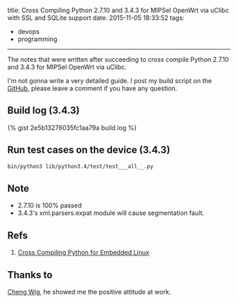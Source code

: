 title: Cross Compiling Python 2.7.10 and 3.4.3 for MIPSel OpenWrt via uClibc with SSL and SQLite support
date: 2015-11-05 18:33:52
tags:
- devops
- programming
---

The notes that were written after succeeding to cross compile Python 2.7.10 and 3.4.3 for MIPSel OpenWrt via uClibc.
<!-- more -->
I'm not gonna write a very detailed guide. I post my build script on the [GitHub](https://github.com/changyuheng/cpython-for-openwrt-mips/blob/3.4.3/build.sh), please leave a comment if you have any question.

## Build log (3.4.3)

{% gist 2e5b13276035fc1aa79a build.log %}

## Run test cases on the device (3.4.3)

```sh
bin/python3 lib/python3.4/test/test___all__.py
```

## Note

* 2.7.10 is 100% passed
* 3.4.3's xml.parsers.expat module will cause segmentation fault.

## Refs

1. [Cross Compiling Python for Embedded Linux](http://randomsplat.com/id5-cross-compiling-python-for-embedded-linux.html)

## Thanks to

[Cheng Wig](https://tw.linkedin.com/pub/cheng-wig/90/1a1/896), he showed me the positive attitude at work.
